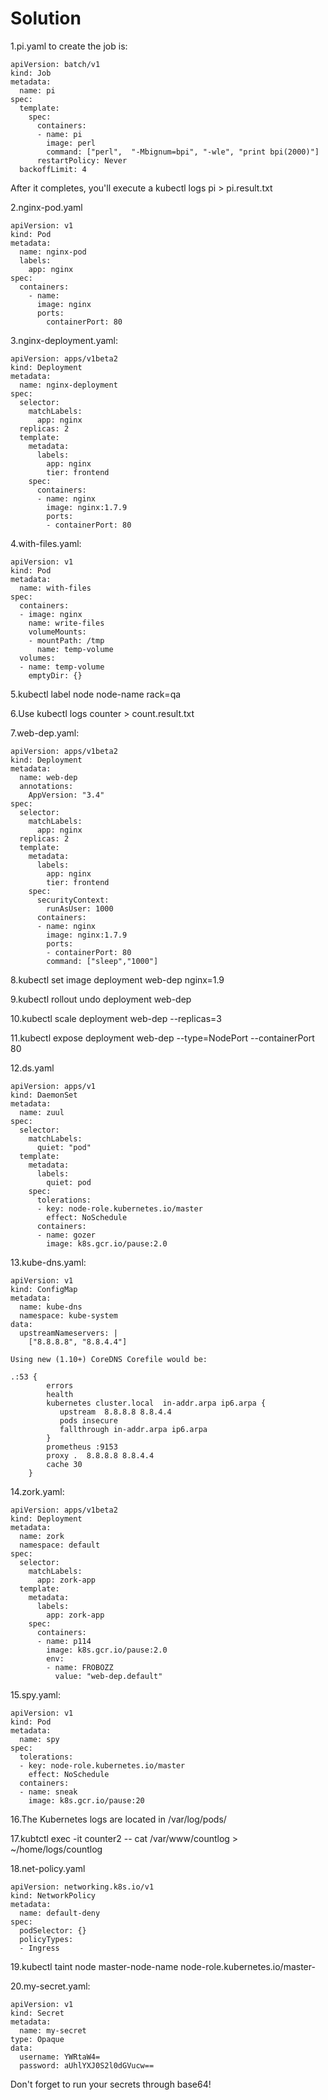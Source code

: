 # Solution

1.pi.yaml to create the job is:

```
apiVersion: batch/v1
kind: Job
metadata:
  name: pi
spec:
  template:
    spec:
      containers:
      - name: pi
        image: perl
        command: ["perl",  "-Mbignum=bpi", "-wle", "print bpi(2000)"]
      restartPolicy: Never
  backoffLimit: 4
```

After it completes, you'll execute a kubectl logs pi > pi.result.txt

2.nginx-pod.yaml

```
apiVersion: v1
kind: Pod
metadata:
  name: nginx-pod
  labels:
    app: nginx
spec:
  containers:
    - name: 
      image: nginx
      ports:
        containerPort: 80
```

3.nginx-deployment.yaml:

```
apiVersion: apps/v1beta2
kind: Deployment
metadata:
  name: nginx-deployment
spec:
  selector:
    matchLabels:
      app: nginx
  replicas: 2 
  template:
    metadata:
      labels:
        app: nginx
        tier: frontend
    spec:
      containers:
      - name: nginx
        image: nginx:1.7.9
        ports:
        - containerPort: 80
```

4.with-files.yaml:

```
apiVersion: v1
kind: Pod
metadata:
  name: with-files
spec:
  containers:
  - image: nginx
    name: write-files
    volumeMounts:
    - mountPath: /tmp
      name: temp-volume
  volumes:
  - name: temp-volume
    emptyDir: {}
```

5.kubectl label node node-name rack=qa

6.Use kubectl logs counter > count.result.txt

7.web-dep.yaml:

```
apiVersion: apps/v1beta2
kind: Deployment
metadata:
  name: web-dep
  annotations:
    AppVersion: "3.4"
spec:
  selector:
    matchLabels:
      app: nginx
  replicas: 2 
  template:
    metadata:
      labels:
        app: nginx
        tier: frontend
    spec:
      securityContext:
        runAsUser: 1000
      containers:
      - name: nginx
        image: nginx:1.7.9
        ports:
        - containerPort: 80
        command: ["sleep","1000"]
```

8.kubectl set image deployment web-dep nginx=1.9

9.kubectl rollout undo deployment web-dep

10.kubectl scale deployment web-dep --replicas=3

11.kubectl expose deployment web-dep --type=NodePort --containerPort 80

12.ds.yaml

```
apiVersion: apps/v1
kind: DaemonSet
metadata:
  name: zuul
spec:
  selector:
    matchLabels:
      quiet: "pod"
  template:
    metadata:
      labels:
        quiet: pod
    spec:
      tolerations:
      - key: node-role.kubernetes.io/master
        effect: NoSchedule
      containers:
      - name: gozer
        image: k8s.gcr.io/pause:2.0
```

13.kube-dns.yaml:

```
apiVersion: v1
kind: ConfigMap
metadata:
  name: kube-dns
  namespace: kube-system
data:
  upstreamNameservers: |
    ["8.8.8.8", "8.8.4.4"]

Using new (1.10+) CoreDNS Corefile would be:

.:53 {
        errors
        health
        kubernetes cluster.local  in-addr.arpa ip6.arpa {
           upstream  8.8.8.8 8.8.4.4
           pods insecure
           fallthrough in-addr.arpa ip6.arpa
        }
        prometheus :9153
        proxy .  8.8.8.8 8.8.4.4
        cache 30
    }
```

14.zork.yaml:

```
apiVersion: apps/v1beta2
kind: Deployment
metadata:
  name: zork
  namespace: default
spec:
  selector:
    matchLabels:
      app: zork-app
  template:
    metadata:
      labels:
        app: zork-app
    spec:
      containers:
      - name: p114
        image: k8s.gcr.io/pause:2.0
        env:
        - name: FROBOZZ
          value: "web-dep.default"
```

15.spy.yaml:

```
apiVersion: v1
kind: Pod
metadata:
  name: spy
spec:
  tolerations:
  - key: node-role.kubernetes.io/master
    effect: NoSchedule
  containers:
  - name: sneak
    image: k8s.gcr.io/pause:20
```

16.The Kubernetes logs are located in /var/log/pods/

17.kubtctl exec -it counter2 -- cat /var/www/countlog > ~/home/logs/countlog

18.net-policy.yaml

```
apiVersion: networking.k8s.io/v1
kind: NetworkPolicy
metadata:
  name: default-deny
spec:
  podSelector: {}
  policyTypes:
  - Ingress
```
 
19.kubectl taint node master-node-name node-role.kubernetes.io/master-

20.my-secret.yaml:

```
apiVersion: v1
kind: Secret
metadata:
  name: my-secret
type: Opaque
data:
  username: YWRtaW4=
  password: aUhlYXJ0S2l0dGVucw==
```

Don't forget to run your secrets through base64!
